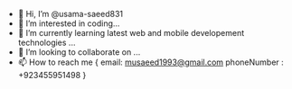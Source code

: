 - 👋 Hi, I’m @usama-saeed831
- 👀 I’m interested in coding...
- 🌱 I’m currently learning latest web and mobile developement technologies ...
- 💞️ I’m looking to collaborate on ...
- 📫 How to reach me { email: musaeed1993@gmail.com phoneNumber : +923455951498 }

<!---
usama-saeed831/usama-saeed831 is a ✨ special ✨ repository because its `README.md` (this file) appears on your GitHub profile.
You can click the Preview link to take a look at your changes.
--->
